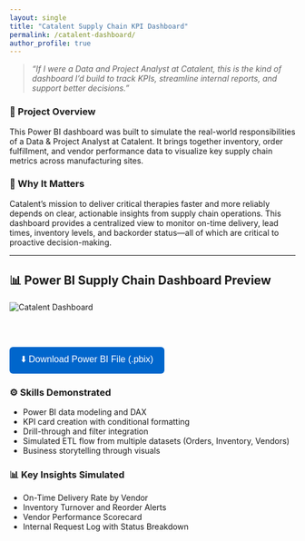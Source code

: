 ```yaml
---
layout: single
title: "Catalent Supply Chain KPI Dashboard"
permalink: /catalent-dashboard/
author_profile: true
---
```


> *“If I were a Data and Project Analyst at Catalent, this is the kind of dashboard I’d build to track KPIs, streamline internal reports, and support better decisions.”*

### 🎯 Project Overview

This Power BI dashboard was built to simulate the real-world responsibilities of a Data & Project Analyst at Catalent. It brings together inventory, order fulfillment, and vendor performance data to visualize key supply chain metrics across manufacturing sites.

### 🧠 Why It Matters

Catalent’s mission to deliver critical therapies faster and more reliably depends on clear, actionable insights from supply chain operations. This dashboard provides a centralized view to monitor on-time delivery, lead times, inventory levels, and backorder status—all of which are critical to proactive decision-making.

<hr>

<h2>📊 Power BI Supply Chain Dashboard Preview</h2>


![Catalent Dashboard](https://12011999.github.io/sidrafatima.github.io/assets/orders-pharma.png)


<br><br>

<a href="/assets/orders-pharma.pbix" download>
  <button style="background-color:#0066cc; color:white; padding:10px 20px; font-size:16px; border:none; border-radius:6px; cursor:pointer;">
    ⬇️ Download Power BI File (.pbix)
  </button>
</a>


### ⚙️ Skills Demonstrated

- Power BI data modeling and DAX
- KPI card creation with conditional formatting
- Drill-through and filter integration
- Simulated ETL flow from multiple datasets (Orders, Inventory, Vendors)
- Business storytelling through visuals

### 📊 Key Insights Simulated

- On-Time Delivery Rate by Vendor
- Inventory Turnover and Reorder Alerts
- Vendor Performance Scorecard
- Internal Request Log with Status Breakdown


